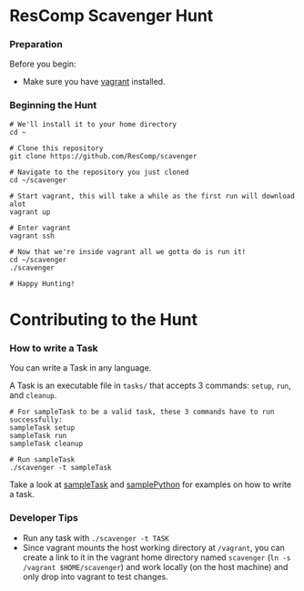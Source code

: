# ResComp Scavenger Hunt

### Preparation

Before you begin:
* Make sure you have [vagrant](https://www.vagrantup.com/) installed.

### Beginning the Hunt
```
# We'll install it to your home directory
cd ~

# Clone this repository
git clone https://github.com/ResComp/scavenger

# Navigate to the repository you just cloned
cd ~/scavenger

# Start vagrant, this will take a while as the first run will download alot
vagrant up

# Enter vagrant
vagrant ssh

# Now that we're inside vagrant all we gotta do is run it!
cd ~/scavenger
./scavenger

# Happy Hunting!
```

# Contributing to the Hunt

### How to write a Task

You can write a Task in any language.

A Task is an executable file in `tasks/` that accepts 3 commands:
`setup`, `run`, and `cleanup`.

```
# For sampleTask to be a valid task, these 3 commands have to run successfully:
sampleTask setup
sampleTask run 
sampleTask cleanup

# Run sampleTask
./scavenger -t sampleTask
```

Take a look at [sampleTask](tasks/sampleTask) and
[samplePython](tasks/samplePython) for examples on how
to write a task.

### Developer Tips

* Run any task with `./scavenger -t TASK`
* Since vagrant mounts the host working directory at `/vagrant`, you can create
a link to it in the vagrant home directory named `scavenger` (`ln -s /vagrant
$HOME/scavenger`) and work locally (on the host machine) and only drop into
vagrant to test changes.

